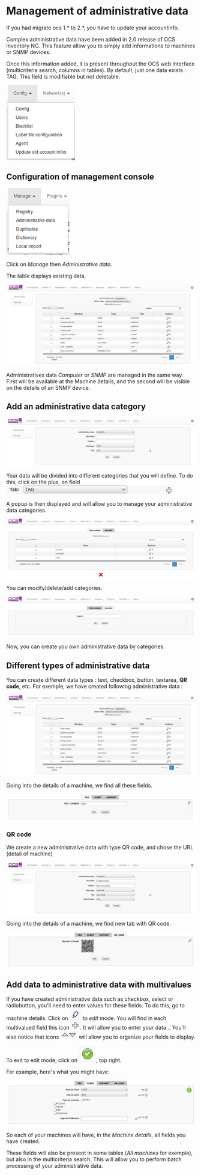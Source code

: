 # Management of administrative data

If you had migrate ocs 1.* to 2.*, you have to update your accountinfo.

Complex administrative data have been added in 2.0 release of OCS inventory NG. This feature allow
you to simply add informations to machines or SNMP devices.

Once this information added, it is present throughout the OCS web interface (multicriteria search,
columns in tables). By default, just one data exists : TAG. This field is modifiable but not deletable.

![Access Update](../img/EN_administrative_data_1.png)

## Configuration of management console

![Administrative Data Access](../img/EN_administrative_data_2.png)

Click on _Manage_ then _Administrative data_.

The table displays existing data.

![Existing Data](../img/EN_administrative_data_3.png)

Administratives data _Computer_ or _SNMP_ are managed in the same way. First will be available at the
Machine details, and the second will be visible on the details of an SNMP device.

## Add an administrative data category

![Add Data](../img/EN_administrative_data_4.png)

Your data will be divided into different categories that you will define. To do this, click on the plus,
on field ![Field](../img/EN_administrative_data_5.png)

A popup is then displayed and will allow you to manage your administrative data categories.

![Existing Data Plus](../img/EN_administrative_data_6.png)

You can modify/delete/add categories.

![Add Data Plus](../img/EN_administrative_data_7.png)

Now, you can create you own administrative data by categories.

## Different types of administrative data

You can create different data types : text, checkbox, button, textarea, **QR code**, etc. For exemple,
we have created following administrative data :

![Existing Data](../img/EN_administrative_data_3.png)

Going into the details of a machine, we find all these fields.

![Fields in computer](../img/EN_administrative_data_8.png)

### **QR code**

We create a new administrative data with type QR code, and chose the URL (detail of machine)

![New data](../img/EN_administrative_data_9.png)

Going into the details of a machine, we find new tab with QR code.

![QR_CODE](../img/EN_administrative_data_10.png)

## Add data to administrative data with multivalues

If you have created administrative data such as checkbox, select or radiobutton, you'll need to enter
values for these fields. To do this, go to machine details. Click on
![Pencil](../img/EN_administrative_data_14.png) to _edit_ mode. You will find in each multivalued field
this icon ![Plus](../img/EN_administrative_data_11.png). It will allow you to enter your data ..
You'll also notice that icons ![Arrows](../img/EN_administrative_data_12.png)
will allow you to organize your fields to display.

To exit to edit mode, click on ![Validate](../img/EN_administrative_data_13.png), top right.

For example, here's what you might have:

![Client](../img/EN_administrative_data_15.png)

So each of your machines will have, in the _Machine details_, all fields you have created.

These fields will also be present in some tables (_All machines_ for exemple), but also in the
multicriteria search. This will allow you to perform batch processing of your administrative data.